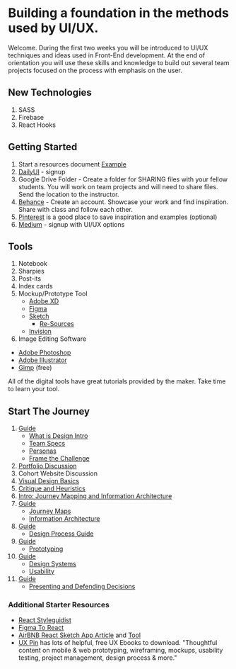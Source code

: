 # Building a foundation in the methods used by UI/UX.

Welcome. During the first two weeks you will be introduced to UI/UX techniques and ideas used in Front-End development. At the end of orientation you will use these skills and knowledge to build out several team projects focused on the process with emphasis on the user.

## New Technologies
1. SASS
2. Firebase
3. React Hooks

## Getting Started
1. Start a resources document [Example](https://github.com/brendalong/design-resources)
2. [DailyUI](https://www.dailyui.co/) - signup
3. Google Drive Folder - Create a folder for SHARING files with your fellow students. You will work on team projects and will need to share files. Send the location to the instructor.
4. [Behance](https://www.behance.net/) - Create an account. Showcase your work and find inspiration. Share with class and follow each other.
5. [Pinterest](https://www.pinterest.com) is a good place to save inspiration and examples (optional)
6. [Medium](https://medium.com) - signup with UI/UX options

## Tools
1. Notebook
2. Sharpies
3. Post-its
4. Index cards
5. Mockup/Prototype Tool
   * [Adobe XD](https://www.adobe.com/products/xd.html)
   * [Figma](https://www.figma.com)
   * [Sketch](https://www.sketch.com)
     * [Re-Sources](https://www.sketchappsources.com/)
   * [Invision](https://www.invisionapp.com/)
6. Image Editing Software
  * [Adobe Photoshop](https://www.adobe.com/products/catalog.html)
  * [Adobe Illustrator](https://www.adobe.com/products/catalog.html)
  * [Gimp](https://www.gimp.org/) (free)

All of the digital tools have great tutorials provided by the maker. Take time to learn your tool.


## Start The Journey
   1. [Guide](orientation-materials/orientation-1.md)
      * [What is Design Intro](orientation-materials/Design_Process_Intro.pdf)
      * [Team Specs](orientation-materials/Team_Specs.pdf)
      * [Personas](orientation-materials/Personas.pdf)
      * [Frame the Challenge](orientation-materials/FrameTheChallenge.pdf)
   1. [Portfolio Discussion](orientation-materials/orientation-portfolio.md)
   1. Cohort Website Discussion
   1. [Visual Design Basics](orientation-materials/orientation-4.md)
   1. [Critique and Heuristics](orientation-materials/orientation-2.md)
   1. [Intro: Journey Mapping and Information Architecture](orientation-materials/orientation-5.md)
   1. [Guide](orientation-materials/orientation-6.md)
       * [Journey Maps](orientation-materials/JourneyMaps.pdf)
       * [Information Architecture](orientation-materials/InfoArch.pdf)
   1. [Guide](orientation-materials/orientation-7.md)
       * [Design Process Guide](orientation-materials/Design_Process.pdf)
   1. [Guide](orientation-8.md)
       * [Prototyping](orientation-materials/Prototype.pdf)
   1. [Guide](orientation-materials/orientation-9.md)
       * [Design Systems](orientation-materials/DesignSys.pdf)
       * [Usability](orientation-materials/Usability.pdf)
   1. [Guide](orientation-materials/orientation-10.md)
       * [Presenting and Defending Decisions](orientation-materials/Present-Defend.pdf)



### Additional Starter Resources
* [React Styleguidist](https://github.com/styleguidist/react-styleguidist)
* [Figma To React](https://www.figma.com/blog/introducing-figma-to-react/)
* [AirBNB React Sketch App Article](https://airbnb.design/painting-with-code/) and [Tool](https://github.com/airbnb/react-sketchapp)
* [UX Pin](https://www.uxpin.com/studio/ebooks/) has lots of helpful, free UX Ebooks to download. "Thoughtful content on mobile & web prototyping, wireframing, mockups, usability testing, project management, design process & more."
